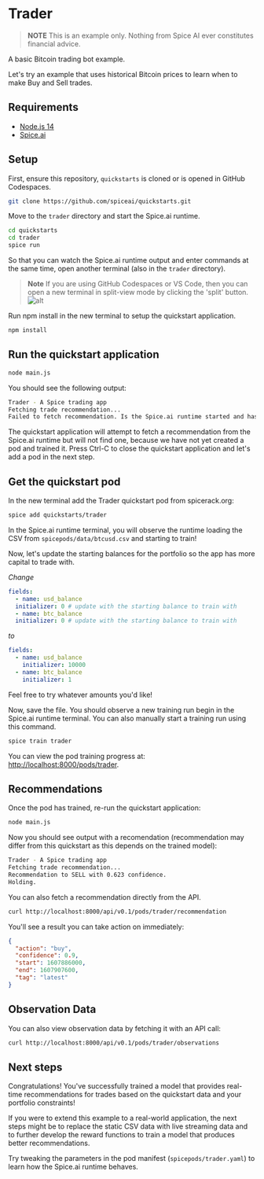 # Trader

> **NOTE** This is an example only. Nothing from Spice AI ever constitutes financial advice.

A basic Bitcoin trading bot example.

Let's try an example that uses historical Bitcoin prices to learn when to make Buy and Sell trades.

## Requirements

- [Node.js 14](https://nodejs.org/)
- [Spice.ai](https://docs.spiceai.org/getting-started/install-spiceai/)

## Setup

First, ensure this repository, `quickstarts` is cloned or is opened in GitHub Codespaces.

```bash
git clone https://github.com/spiceai/quickstarts.git
```

Move to the `trader` directory and start the Spice.ai runtime.

```bash
cd quickstarts
cd trader
spice run
```

So that you can watch the Spice.ai runtime output and enter commands at the same time, open another terminal (also in the `trader` directory).

> **Note**
> If you are using GitHub Codespaces or VS Code, then you can open a new terminal in split-view mode by clicking the 'split' button.
> ![alt](/.imgs/split_terminal.png)

Run npm install in the new terminal to setup the quickstart application.

```bash
npm install
```

## Run the quickstart application

```bash
node main.js
```

You should see the following output:

```bash
Trader - A Spice trading app
Fetching trade recommendation...
Failed to fetch recommendation. Is the Spice.ai runtime started and has a pod been added?
```

The quickstart application will attempt to fetch a recommendation from the Spice.ai runtime but will not find one, because we have not yet created a pod and trained it. Press Ctrl-C to close the quickstart application and let's add a pod in the next step.

## Get the quickstart pod

In the new terminal add the Trader quickstart pod from spicerack.org:

```bash
spice add quickstarts/trader
```

In the Spice.ai runtime terminal, you will observe the runtime loading the CSV from `spicepods/data/btcusd.csv` and starting to train!

Now, let's update the starting balances for the portfolio so the app has more capital to trade with.

_Change_

```yaml
fields:
  - name: usd_balance
  initializer: 0 # update with the starting balance to train with
  - name: btc_balance
  initializer: 0 # update with the starting balance to train with
```

_to_

```yaml
fields:
  - name: usd_balance
    initializer: 10000
  - name: btc_balance
    initializer: 1
```

Feel free to try whatever amounts you'd like!

Now, save the file. You should observe a new training run begin in the Spice.ai runtime terminal. You can also manually start a training run using this command.

```bash
spice train trader
```

You can view the pod training progress at: [http://localhost:8000/pods/trader](http://localhost:8000/pods/trader).

## Recommendations

Once the pod has trained, re-run the quickstart application:

```bash
node main.js
```

Now you should see output with a recomendation (recommendation may differ from this quickstart as this depends on the trained model):

```bash
Trader - A Spice trading app
Fetching trade recommendation...
Recommendation to SELL with 0.623 confidence.
Holding.
```

You can also fetch a recommendation directly from the API.

```bash
curl http://localhost:8000/api/v0.1/pods/trader/recommendation
```

You'll see a result you can take action on immediately:

```json
{
  "action": "buy",
  "confidence": 0.9,
  "start": 1607886000,
  "end": 1607907600,
  "tag": "latest"
}
```

## Observation Data

You can also view observation data by fetching it with an API call:

```bash
curl http://localhost:8000/api/v0.1/pods/trader/observations
```

## Next steps

Congratulations! You've successfully trained a model that provides real-time recommendations for trades based on the quickstart data and your portfolio constraints!

If you were to extend this example to a real-world application, the next steps might be to replace the static CSV data with live streaming data and to further develop the reward functions to train a model that produces better recommendations.

Try tweaking the parameters in the pod manifest (`spicepods/trader.yaml`) to learn how the Spice.ai runtime behaves.

